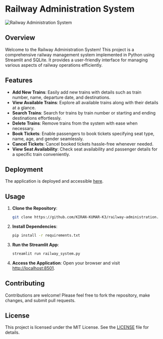 

# Railway Administration System

![Railway Administration System](https://encrypted-tbn0.gstatic.com/images?q=tbn:ANd9GcRmSE0a09GPbWCpNhJQ9TySpO0r0eU3o2dEow&s)

## Overview
Welcome to the Railway Administration System! This project is a comprehensive railway management system implemented in Python using Streamlit and SQLite. It provides a user-friendly interface for managing various aspects of railway operations efficiently.

## Features
- **Add New Trains**: Easily add new trains with details such as train number, name, departure date, and destinations.
- **View Available Trains**: Explore all available trains along with their details at a glance.
- **Search Trains**: Search for trains by train number or starting and ending destinations effortlessly.
- **Delete Trains**: Remove trains from the system with ease when necessary.
- **Book Tickets**: Enable passengers to book tickets specifying seat type, name, age, and gender seamlessly.
- **Cancel Tickets**: Cancel booked tickets hassle-free whenever needed.
- **View Seat Availability**: Check seat availability and passenger details for a specific train conveniently.

## Deployment
The application is deployed and accessible [here](https://railway-app-k3.streamlit.app/).

## Usage
1. **Clone the Repository**:
   ```bash
   git clone https://github.com/KIRAN-KUMAR-K3/railway-administration.git
   ```

2. **Install Dependencies**:
   ```bash
   pip install -r requirements.txt
   ```

3. **Run the Streamlit App**:
   ```bash
   streamlit run railway_system.py
   ```

4. **Access the Application**:
   Open your browser and visit [http://localhost:8501](http://localhost:8501).

## Contributing
Contributions are welcome! Please feel free to fork the repository, make changes, and submit pull requests.

## License
This project is licensed under the MIT License. See the [LICENSE](LICENSE) file for details.
